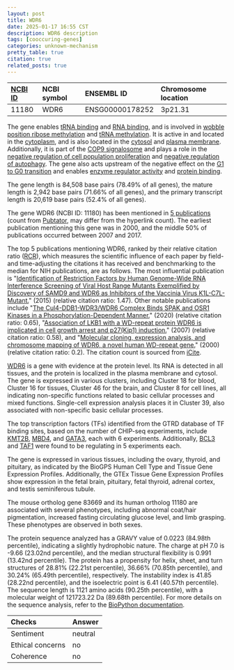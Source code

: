 ```yaml
---
layout: post
title: WDR6
date: 2025-01-17 16:55 CST
description: WDR6 description
tags: [cooccuring-genes]
categories: unknown-mechanism
pretty_table: true
citation: true
related_posts: true
---
```




| [NCBI ID](https://www.ncbi.nlm.nih.gov/gene/11180) | NCBI symbol | ENSEMBL ID | Chromosome location |
| :-------- | :------- | :-------- | :------- |
| 11180  | WDR6 | ENSG00000178252 | 3p21.31 |



The gene enables [tRNA binding](https://amigo.geneontology.org/amigo/term/GO:0000049) and [RNA binding](https://amigo.geneontology.org/amigo/term/GO:0003723), and is involved in [wobble position ribose methylation](https://amigo.geneontology.org/amigo/term/GO:0002130) and [tRNA methylation](https://amigo.geneontology.org/amigo/term/GO:0030488). It is active in and located in the [cytoplasm](https://amigo.geneontology.org/amigo/term/GO:0005737), and is also located in the [cytosol](https://amigo.geneontology.org/amigo/term/GO:0005829) and [plasma membrane](https://amigo.geneontology.org/amigo/term/GO:0005886). Additionally, it is part of the [COP9 signalosome](https://amigo.geneontology.org/amigo/term/GO:0008180) and plays a role in the [negative regulation of cell population proliferation](https://amigo.geneontology.org/amigo/term/GO:0008285) and [negative regulation of autophagy](https://amigo.geneontology.org/amigo/term/GO:0010507). The gene also acts upstream of the negative effect on the [G1 to G0 transition](https://amigo.geneontology.org/amigo/term/GO:0070314) and enables [enzyme regulator activity](https://amigo.geneontology.org/amigo/term/GO:0030234) and [protein binding](https://amigo.geneontology.org/amigo/term/GO:0005515).


The gene length is 84,508 base pairs (78.49% of all genes), the mature length is 2,942 base pairs (71.66% of all genes), and the primary transcript length is 20,619 base pairs (52.4% of all genes).


The gene WDR6 (NCBI ID: 11180) has been mentioned in [5 publications](https://pubmed.ncbi.nlm.nih.gov/?term=%22WDR6%22) (count from [Pubtator](https://academic.oup.com/nar/article/47/W1/W587/5494727), may differ from the hyperlink count). The earliest publication mentioning this gene was in 2000, and the middle 50% of publications occurred between 2007 and 2017.


The top 5 publications mentioning WDR6, ranked by their relative citation ratio ([RCR](https://journals.plos.org/plosbiology/article?id=10.1371/journal.pbio.1002541)), which measures the scientific influence of each paper by field- and time-adjusting the citations it has received and benchmarking to the median for NIH publications, are as follows. The most influential publication is "[Identification of Restriction Factors by Human Genome-Wide RNA Interference Screening of Viral Host Range Mutants Exemplified by Discovery of SAMD9 and WDR6 as Inhibitors of the Vaccinia Virus K1L-C7L- Mutant.](https://pubmed.ncbi.nlm.nih.gov/26242627)" (2015) (relative citation ratio: 1.47). Other notable publications include "[The Cul4-DDB1-WDR3/WDR6 Complex Binds SPAK and OSR1 Kinases in a Phosphorylation-Dependent Manner.](https://pubmed.ncbi.nlm.nih.gov/31614064)" (2020) (relative citation ratio: 0.65), "[Association of LKB1 with a WD-repeat protein WDR6 is implicated in cell growth arrest and p27(Kip1) induction.](https://pubmed.ncbi.nlm.nih.gov/17216128)" (2007) (relative citation ratio: 0.58), and "[Molecular cloning, expression analysis, and chromosome mapping of WDR6, a novel human WD-repeat gene.](https://pubmed.ncbi.nlm.nih.gov/10903905)" (2000) (relative citation ratio: 0.2). The citation count is sourced from [iCite](https://icite.od.nih.gov).


[WDR6](https://www.proteinatlas.org/ENSG00000178252-WDR6) is a gene with evidence at the protein level. Its RNA is detected in all tissues, and the protein is localized in the plasma membrane and cytosol. The gene is expressed in various clusters, including Cluster 18 for blood, Cluster 16 for tissues, Cluster 46 for the brain, and Cluster 8 for cell lines, all indicating non-specific functions related to basic cellular processes and mixed functions. Single-cell expression analysis places it in Cluster 39, also associated with non-specific basic cellular processes.


The top transcription factors (TFs) identified from the GTRD database of TF binding sites, based on the number of CHIP-seq experiments, include [KMT2B](https://www.ncbi.nlm.nih.gov/gene/9757), [MBD4](https://www.ncbi.nlm.nih.gov/gene/8930), and [GATA3](https://www.ncbi.nlm.nih.gov/gene/2625), each with 6 experiments. Additionally, [BCL3](https://www.ncbi.nlm.nih.gov/gene/602) and [TAF1](https://www.ncbi.nlm.nih.gov/gene/6872) were found to be regulating in 5 experiments each.





The gene is expressed in various tissues, including the ovary, thyroid, and pituitary, as indicated by the BioGPS Human Cell Type and Tissue Gene Expression Profiles. Additionally, the GTEx Tissue Gene Expression Profiles show expression in the fetal brain, pituitary, fetal thyroid, adrenal cortex, and testis seminiferous tubule.



The mouse ortholog gene 83669 and its human ortholog 11180 are associated with several phenotypes, including abnormal coat/hair pigmentation, increased fasting circulating glucose level, and limb grasping. These phenotypes are observed in both sexes.


The protein sequence analyzed has a GRAVY value of 0.0223 (84.98th percentile), indicating a slightly hydrophobic nature. The charge at pH 7.0 is -9.66 (23.02nd percentile), and the median structural flexibility is 0.991 (13.42nd percentile). The protein has a propensity for helix, sheet, and turn structures of 28.81% (22.21st percentile), 36.66% (70.85th percentile), and 30.24% (65.49th percentile), respectively. The instability index is 41.85 (28.22nd percentile), and the isoelectric point is 6.41 (40.57th percentile). The sequence length is 1121 amino acids (90.25th percentile), with a molecular weight of 121723.22 Da (89.68th percentile). For more details on the sequence analysis, refer to the [BioPython documentation](https://biopython.org/docs/1.75/api/Bio.SeqUtils.ProtParam.html).





| Checks    | Answer |
| :-------- | :------- |
| Sentiment  | neutral   |
| Ethical concerns | no     |
| Coherence    | no    |